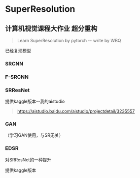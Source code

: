 # SuperResolution

## 计算机视觉课程大作业 超分重构

> Learn SuperResolution by pytorch -- write by WBQ

已经复现模型

### SRCNN

### F-SRCNN

### SRResNet

提供kaggle版本--我的aistudio

> https://aistudio.baidu.com/aistudio/projectdetail/3235557

### GAN

（学习GAN使用，与SR无关）

### EDSR

对SRResNet的一种提升

提供kaggle版本
